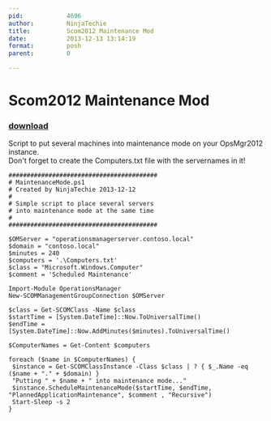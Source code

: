```yaml
---
pid:            4696
author:         NinjaTechie
title:          Scom2012 Maintenance Mod
date:           2013-12-13 13:14:19
format:         posh
parent:         0

---
```


# Scom2012 Maintenance Mod

### [download](Scripts\4696.ps1)

Script to put several machines into maintenance mode on your OpsMgr2012 instance.	
Don't forget to create the Computers.txt file with the servernames in it!

```posh
#########################################
# MaintenanceMode.ps1
# Created by NinjaTechie 2013-12-12
#
# Simple script to place several servers
# into maintenance mode at the same time
#
#########################################
 
$OMServer = "operationsmanagerserver.contoso.local"
$domain = "contoso.local"
$minutes = 240
$computers = '.\Computers.txt'
$class = "Microsoft.Windows.Computer"
$comment = 'Scheduled Maintenance'
 
Import-Module OperationsManager
New-SCOMManagementGroupConnection $OMServer
 
$class = Get-SCOMClass -Name $class
$startTime = [System.DateTime]::Now.ToUniversalTime()
$endTime = [System.DateTime]::Now.AddMinutes($minutes).ToUniversalTime()
 
$ComputerNames = Get-Content $computers
 
foreach ($name in $ComputerNames) {
 $instance = Get-SCOMClassInstance -Class $class | ? { $_.Name -eq ($name + "." + $domain) }
 "Putting " + $name + " into maintenance mode..."
 $instance.ScheduleMaintenanceMode($startTime, $endTime, "PlannedApplicationMaintenance", $comment , "Recursive")
 Start-Sleep -s 2
}
```
